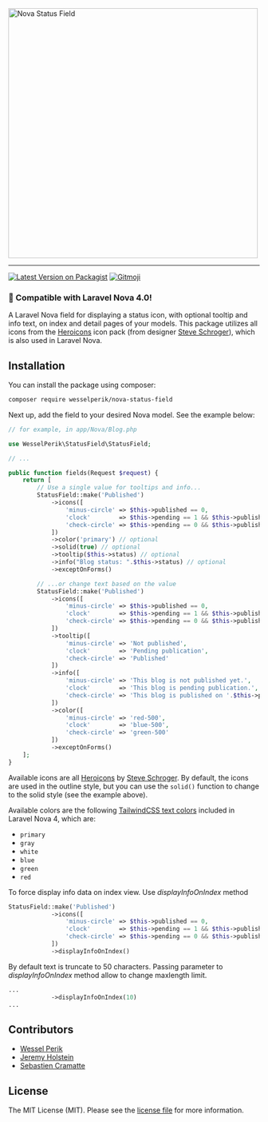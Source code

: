 <img src="https://raw.githubusercontent.com/wesselperik/nova-status-field/assets/logo.png" alt="Nova Status Field" width="500"/>
<hr>

[![Latest Version on Packagist](https://img.shields.io/packagist/v/wesselperik/nova-status-field.svg?style=flat-square)](https://packagist.org/packages/wesselperik/nova-status-field)
[![Gitmoji](https://img.shields.io/badge/gitmoji-%20😜%20😍-FFDD67.svg?style=flat-square)](https://gitmoji.carloscuesta.me)

### 🚀 Compatible with Laravel Nova 4.0!

A Laravel Nova field for displaying a status icon, with optional tooltip and info text, on index and detail pages of your models.
This package utilizes all icons from the [Heroicons](https://heroicons.com/) icon pack (from designer [Steve Schroger](https://twitter.com/steveschoger)), which is also used in Laravel Nova.

## Installation

You can install the package using composer:

```bash
composer require wesselperik/nova-status-field
```

Next up, add the field to your desired Nova model. See the example below:

```php
// for example, in app/Nova/Blog.php

use WesselPerik\StatusField\StatusField;

// ...

public function fields(Request $request) {
    return [
        // Use a single value for tooltips and info...
        StatusField::make('Published')
            ->icons([
                'minus-circle' => $this->published == 0,
                'clock'        => $this->pending == 1 && $this->published == 0,
                'check-circle' => $this->pending == 0 && $this->published == 1
            ])
            ->color('primary') // optional
            ->solid(true) // optional
            ->tooltip($this->status) // optional
            ->info("Blog status: ".$this->status) // optional
            ->exceptOnForms()

        // ...or change text based on the value
        StatusField::make('Published')
            ->icons([
                'minus-circle' => $this->published == 0,
                'clock'        => $this->pending == 1 && $this->published == 0,
                'check-circle' => $this->pending == 0 && $this->published == 1
            ])
            ->tooltip([
                'minus-circle' => 'Not published',
                'clock'        => 'Pending publication',
                'check-circle' => 'Published'
            ])
            ->info([
                'minus-circle' => 'This blog is not published yet.',
                'clock'        => 'This blog is pending publication.',
                'check-circle' => 'This blog is published on '.$this->published_at->format('d-m-Y').'.'
            ])
            ->color([
                'minus-circle' => 'red-500',
                'clock'        => 'blue-500',
                'check-circle' => 'green-500'
            ])
            ->exceptOnForms()
    ];
}
```
Available icons are all [Heroicons](https://heroicons.com/) by [Steve Schroger](https://twitter.com/steveschoger). By default, the icons are used in the outline style, but you can use the `solid()` function to change to the solid style (see the example above).

Available colors are the following [TailwindCSS text colors](https://tailwindcss.com/docs/text-color) included in Laravel Nova 4, which are:
- `primary`
- `gray`
- `white`
- `blue`
- `green`
- `red`

To force display info data on index view. Use *displayInfoOnIndex* method

```php
StatusField::make('Published')
            ->icons([
                'minus-circle' => $this->published == 0,
                'clock'        => $this->pending == 1 && $this->published == 0,
                'check-circle' => $this->pending == 0 && $this->published == 1
            ])
            ->displayInfoOnIndex()
```

By default text is truncate to 50 characters. Passing parameter to *displayInfoOnIndex* method allow to change maxlength limit.

```php
...
            ->displayInfoOnIndex(10)
...
```

## Contributors

- [Wessel Perik](https://github.com/wesselperik)
- [Jeremy Holstein](https://github.com/jjjrmy)
- [Sebastien Cramatte](https://github.com/operativeit)

## License

The MIT License (MIT). Please see the [license file](LICENSE) for more information.
